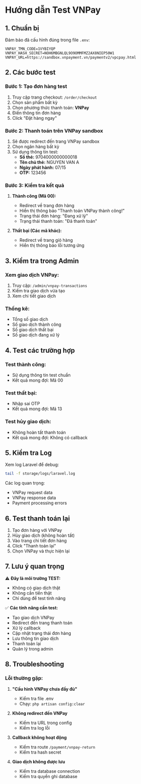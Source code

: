 # Hướng dẫn Test VNPay

## 1. Chuẩn bị

Đảm bảo đã cấu hình đúng trong file `.env`:

```env
VNPAY_TMN_CODE=1VYBIYQP
VNPAY_HASH_SECRET=NOH6MBGNLQL9O9OMMFMZ2AX8NIEP50W1
VNPAY_URL=https://sandbox.vnpayment.vn/paymentv2/vpcpay.html
```

## 2. Các bước test

### Bước 1: Tạo đơn hàng test
1. Truy cập trang checkout: `/order/checkout`
2. Chọn sản phẩm bất kỳ
3. Chọn phương thức thanh toán: **VNPay**
4. Điền thông tin đơn hàng
5. Click "Đặt hàng ngay"

### Bước 2: Thanh toán trên VNPay sandbox
1. Sẽ được redirect đến trang VNPay sandbox
2. Chọn ngân hàng bất kỳ
3. Sử dụng thông tin test:
   - **Số thẻ:** 9704000000000018
   - **Tên chủ thẻ:** NGUYEN VAN A
   - **Ngày phát hành:** 07/15
   - **OTP:** 123456

### Bước 3: Kiểm tra kết quả
1. **Thành công (Mã 00):**
   - Redirect về trang đơn hàng
   - Hiển thị thông báo "Thanh toán VNPay thành công!"
   - Trạng thái đơn hàng: "Đang xử lý"
   - Trạng thái thanh toán: "Đã thanh toán"

2. **Thất bại (Các mã khác):**
   - Redirect về trang giỏ hàng
   - Hiển thị thông báo lỗi tương ứng

## 3. Kiểm tra trong Admin

### Xem giao dịch VNPay:
1. Truy cập: `/admin/vnpay-transactions`
2. Kiểm tra giao dịch vừa tạo
3. Xem chi tiết giao dịch

### Thống kê:
- Tổng số giao dịch
- Số giao dịch thành công
- Số giao dịch thất bại
- Số giao dịch đang xử lý

## 4. Test các trường hợp

### Test thành công:
- Sử dụng thông tin test chuẩn
- Kết quả mong đợi: Mã 00

### Test thất bại:
- Nhập sai OTP
- Kết quả mong đợi: Mã 13

### Test hủy giao dịch:
- Không hoàn tất thanh toán
- Kết quả mong đợi: Không có callback

## 5. Kiểm tra Log

Xem log Laravel để debug:
```bash
tail -f storage/logs/laravel.log
```

Các log quan trọng:
- VNPay request data
- VNPay response data
- Payment processing errors

## 6. Test thanh toán lại

1. Tạo đơn hàng với VNPay
2. Hủy giao dịch (không hoàn tất)
3. Vào trang chi tiết đơn hàng
4. Click "Thanh toán lại"
5. Chọn VNPay và thực hiện lại

## 7. Lưu ý quan trọng

⚠️ **Đây là môi trường TEST:**
- Không có giao dịch thật
- Không cần tiền thật
- Chỉ dùng để test tính năng

✅ **Các tính năng cần test:**
- Tạo giao dịch VNPay
- Redirect đến trang thanh toán
- Xử lý callback
- Cập nhật trạng thái đơn hàng
- Lưu thông tin giao dịch
- Thanh toán lại
- Quản lý trong admin

## 8. Troubleshooting

### Lỗi thường gặp:

1. **"Cấu hình VNPay chưa đầy đủ"**
   - Kiểm tra file .env
   - Chạy: `php artisan config:clear`

2. **Không redirect đến VNPay**
   - Kiểm tra URL trong config
   - Kiểm tra log lỗi

3. **Callback không hoạt động**
   - Kiểm tra route `/payment/vnpay-return`
   - Kiểm tra hash secret

4. **Giao dịch không được lưu**
   - Kiểm tra database connection
   - Kiểm tra quyền ghi database

